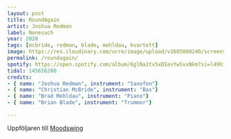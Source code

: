 ```yaml
---
layout: post
title: RoundAgain
artist: Joshua Redman
label: Nonesuch
year: 2020
tags: [mcbride, redman, blade, mehldau, kvartett]
image: https://res.cloudinary.com/urre/image/upload/v1605008240/screenshots/v5azw7iliy3aqb31o9pw.jpg
permalink: /roundagain/
spotify: https://open.spotify.com/album/6glNa1tv5xDIevYwSvxNkm?si=l49hi1yNRPextRxmxNK9MQ
tidal: 145656200
credits:
- { name: "Joshua Redman", instrument: "Saxofon"}
- { name: "Christian McBride", instrument: "Bas"}
- { name: "Brad Mehldau", instrument: "Piano"}
- { name: "Brian Blade", instrument: "Trummor"}

---
```


Uppföljaren till [Moodswing](https://www.discogs.com/Joshua-Redman-Quartet-MoodSwing/release/2134690)
